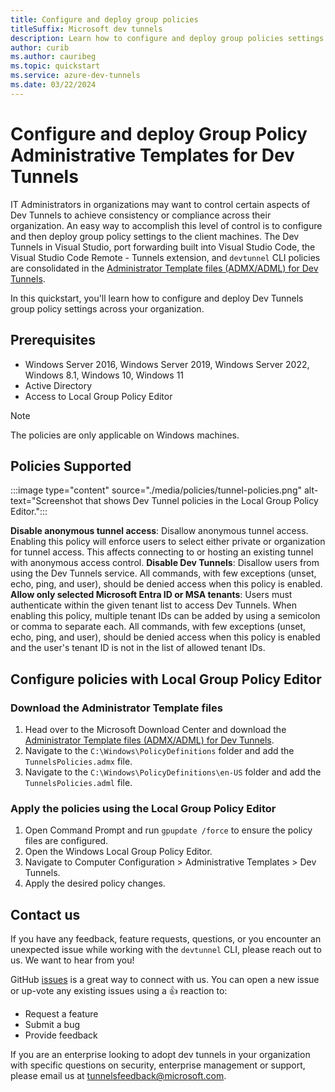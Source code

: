 ```yaml
---
title: Configure and deploy group policies
titleSuffix: Microsoft dev tunnels
description: Learn how to configure and deploy group policies settings across your organization. 
author: curib
ms.author: cauribeg
ms.topic: quickstart
ms.service: azure-dev-tunnels
ms.date: 03/22/2024 
---
```


# Configure and deploy Group Policy Administrative Templates for Dev Tunnels

IT Administrators in organizations may want to control certain aspects of Dev Tunnels to achieve consistency or compliance across their organization. An easy way to accomplish this level of control is to configure and then deploy group policy settings to the client machines. The Dev Tunnels in Visual Studio, port forwarding built into Visual Studio Code, the Visual Studio Code Remote - Tunnels extension, and `devtunnel` CLI policies are consolidated in the [Administrator Template files (ADMX/ADML) for Dev Tunnels](https://aka.ms/devtunnels/policies).

In this quickstart, you'll learn how to configure and deploy Dev Tunnels group policy settings across your organization.

## Prerequisites

- Windows Server 2016, Windows Server 2019, Windows Server 2022, Windows 8.1, Windows 10, Windows 11
- Active Directory
- Access to Local Group Policy Editor

>[!NOTE]
>The policies are only applicable on Windows machines.

## Policies Supported

:::image type="content" source="./media/policies/tunnel-policies.png" alt-text="Screenshot that shows Dev Tunnel policies in the Local Group Policy Editor.":::

**Disable anonymous tunnel access**: Disallow anonymous tunnel access. Enabling this policy will enforce users to select either private or organization for tunnel access. This affects connecting to or hosting an existing tunnel with anonymous access control.
**Disable Dev Tunnels**: Disallow users from using the Dev Tunnels service. All commands, with few exceptions (unset, echo, ping, and user), should be denied access when this policy is enabled.
**Allow only selected Microsoft Entra ID or MSA tenants**: Users must authenticate within the given tenant list to access Dev Tunnels. When enabling this policy, multiple tenant IDs can be added by using a semicolon or comma to separate each. All commands, with few exceptions (unset, echo, ping, and user), should be denied access when this policy is enabled and the user's tenant ID is not in the list of allowed tenant IDs.

## Configure policies with Local Group Policy Editor

### Download the Administrator Template files

1. Head over to the Microsoft Download Center and download the [Administrator Template files (ADMX/ADML) for Dev Tunnels](https://aka.ms/devtunnels/policies).
1. Navigate to the `C:\Windows\PolicyDefinitions` folder and add the `TunnelsPolicies.admx` file.
1. Navigate to the `C:\Windows\PolicyDefinitions\en-US` folder and add the `TunnelsPolicies.adml` file.

### Apply the policies using the Local Group Policy Editor

1. Open Command Prompt and run `gpupdate /force` to ensure the policy files are configured.
1. Open the Windows Local Group Policy Editor.
1. Navigate to Computer Configuration > Administrative Templates > Dev Tunnels.
1. Apply the desired policy changes.

## Contact us

If you have any feedback, feature requests, questions, or you encounter an unexpected issue while working with the `devtunnel` CLI, please reach out to us. We want to hear from you!

GitHub [issues](https://aka.ms/devtunnels/issues) is a great way to connect with us. You can open a new issue or up-vote any existing issues using a 👍 reaction to:

- Request a feature
- Submit a bug
- Provide feedback

If you are an enterprise looking to adopt dev tunnels in your organization with specific questions on security, enterprise management or support, please email us at tunnelsfeedback@microsoft.com.
